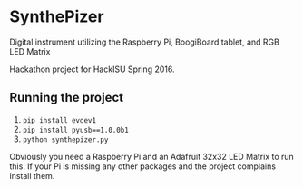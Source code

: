 # SynthePizer
Digital instrument utilizing the Raspberry Pi, BoogiBoard tablet, and RGB LED Matrix

Hackathon project for HackISU Spring 2016.

## Running the project

1. `pip install evdev1`
2. `pip install pyusb==1.0.0b1`
3. `python synthepizer.py`

Obviously you need a Raspberry Pi and an Adafruit 32x32 LED Matrix to run this. If your Pi is missing any other packages and the project complains install them.
